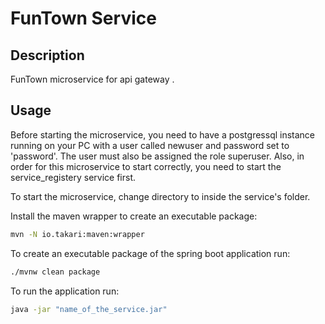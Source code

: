 # FunTown Service

## Description

FunTown microservice for api gateway .

## Usage
Before starting the microservice, you need to have a postgressql instance running on your PC with a user called newuser and password set to 'password'. 
The user must also be assigned the role superuser.
Also, in order for this microservice to start correctly, you need to start the service_registery service first.

To start the microservice, change directory to inside the service's folder.

Install the maven wrapper to create an executable package:
```bash
mvn -N io.takari:maven:wrapper
```

To create an executable package of the spring boot application run:

```bash
./mvnw clean package

```

To run the application run:

```bash
java -jar "name_of_the_service.jar"

```
